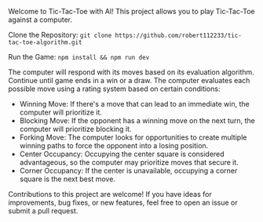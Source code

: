 Welcome to Tic-Tac-Toe with AI! This project allows you to play Tic-Tac-Toe against a computer.

Clone the Repository:
`git clone https://github.com/robert112233/tic-tac-toe-algorithm.git`

Run the Game:
`npm install && npm run dev`

The computer will respond with its moves based on its evaluation algorithm.
Continue until game ends in a win or a draw.
The computer evaluates each possible move using a rating system based on certain conditions:

- Winning Move: If there's a move that can lead to an immediate win, the computer will prioritize it.
- Blocking Move: If the opponent has a winning move on the next turn, the computer will prioritize blocking it.
- Forking Move: The computer looks for opportunities to create multiple winning paths to force the opponent into a losing position.
- Center Occupancy: Occupying the center square is considered advantageous, so the computer may prioritize moves that secure it.
- Corner Occupancy: If the center is unavailable, occupying a corner square is the next best move.

Contributions to this project are welcome! If you have ideas for improvements, bug fixes, or new features, feel free to open an issue or submit a pull request.
